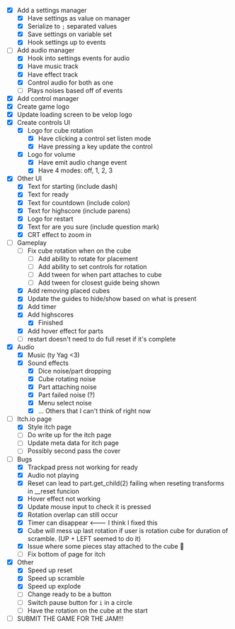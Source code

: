 - [x] Add a settings manager
    - [x] Have settings as value on manager
    - [x] Serialize to `;` separated values
    - [x] Save settings on variable set
    - [x] Hook settings up to events
- [ ] Add audio manager
    - [x] Hook into settings events for audio
    - [x] Have music track
    - [x] Have effect track
    - [x] Control audio for both as one
    - [ ] Plays noises based off of events
- [x] Add control manager
- [x] Create game logo
- [x] Update loading screen to be velop logo
- [x] Create controls UI
    - [x] Logo for cube rotation
        - [x] Have clicking a control set listen mode
        - [x] Have pressing a key update the control
    - [x] Logo for volume
        - [x] Have emit audio change event
        - [x] Have 4 modes: off, 1, 2, 3
- [x] Other UI
    - [x] Text for starting (include dash)
    - [x] Text for ready
    - [x] Text for countdown (include colon)
    - [x] Text for highscore (include parens)
    - [x] Logo for restart
    - [x] Text for are you sure (include question mark)
    - [x] CRT effect to zoom in
- [ ] Gameplay
    - [ ] Fix cube rotation when on the cube
        - [ ] Add ability to rotate for placement
        - [ ] Add ability to set controls for rotation
        - [ ] Add tween for when part attaches to cube
        - [ ] Add tween for closest guide being shown
    - [x] Add removing placed cubes
    - [x] Update the guides to hide/show based on what is present
    - [x] Add timer
    - [x] Add highscores
        - [x] Finished
    - [x] Add hover effect for parts
    - [ ] restart doesn't need to do full reset if it's complete
- [x] Audio
    - [x] Music (ty Yag <3)
    - [x] Sound effects
        - [x] Dice noise/part dropping
        - [x] Cube rotating noise
        - [x] Part attaching noise
        - [x] Part failed noise (?)
        - [x] Menu select noise
        - [x] ... Others that I can't think of right now
- [ ] Itch.io page
    - [x] Style itch page
    - [ ] Do write up for the itch page
    - [ ] Update meta data for itch page
    - [ ] Possibly second pass the cover
- [ ] Bugs
    - [x] Trackpad press not working for ready
    - [x] Audio not playing
    - [x] Reset can lead to part.get_child(2) failing when reseting transforms in __reset funcion
    - [x] Hover effect not working
    - [x] Update mouse input to check it is pressed
    - [x] Rotation overlap can still occur
    - [x] Timer can disappear <--- I think I fixed this
    - [x] Cube will mess up last rotation if user is rotation cube for duration of scramble. (UP + LEFT seemed to do it)
    - [x] Issue where some pieces stay attached to the cube :zany_face:
    - [ ] Fix bottom of page for itch
- [x] Other
    - [x] Speed up reset
    - [x] Speed up scramble
    - [x] Speed up explode
    - [ ] Change ready to be a button
    - [ ] Switch pause button for `i` in a circle
    - [ ] Have the rotation on the cube at the start
- [ ] SUBMIT THE GAME FOR THE JAM!!!
